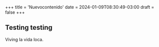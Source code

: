 +++
title = 'Nuevocontenido'
date = 2024-01-09T08:30:49-03:00
draft = false
+++

## Testing testing

Viving la vida loca.

